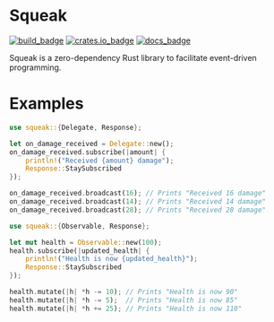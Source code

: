 # Squeak

[![build_badge]][build_link] [![crates.io_badge]][crates.io_link] [![docs_badge]][docs_link]

[build_badge]: https://img.shields.io/github/actions/workflow/status/agersant/squeak/CI.yml?branch=master
[build_link]: https://github.com/agersant/squeak/actions/workflows/CI.yml?query=branch%3A+branch%3Amaster++
[crates.io_badge]: https://img.shields.io/badge/crates.io-squeak-green
[crates.io_link]: https://crates.io/crates/squeak
[docs_badge]: https://img.shields.io/badge/docs.rs-squeak-blue
[docs_link]: https://docs.rs/squeak/latest/squeak/

Squeak is a zero-dependency Rust library to facilitate event-driven programming.

# Examples

```rust
use squeak::{Delegate, Response};

let on_damage_received = Delegate::new();
on_damage_received.subscribe(|amount| {
    println!("Received {amount} damage");
    Response::StaySubscribed
});

on_damage_received.broadcast(16); // Prints "Received 16 damage"
on_damage_received.broadcast(14); // Prints "Received 14 damage"
on_damage_received.broadcast(28); // Prints "Received 28 damage"
```

```rust
use squeak::{Observable, Response};

let mut health = Observable::new(100);
health.subscribe(|updated_health| {
    println!("Health is now {updated_health}");
    Response::StaySubscribed
});

health.mutate(|h| *h -= 10); // Prints "Health is now 90"
health.mutate(|h| *h -= 5);  // Prints "Health is now 85"
health.mutate(|h| *h += 25); // Prints "Health is now 110"
```
